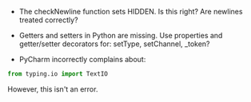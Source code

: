 * The checkNewline function sets HIDDEN. Is this right? Are newlines treated correctly?

* Getters and setters in Python are missing. Use properties and getter/setter decorators for: setType, setChannel, _token?

* PyCharm incorrectly complains about:
```python
from typing.io import TextIO
```
However, this isn't an error.
